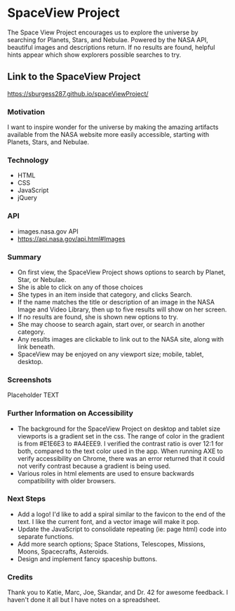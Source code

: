 # SpaceView Project

The Space View Project encourages us to explore the universe by searching for Planets,
Stars, and Nebulae. Powered by the NASA API, beautiful images and descriptions return. 
If no results are found, helpful hints appear which show explorers possible searches
to try.

## Link to the SpaceView Project
https://sburgess287.github.io/spaceViewProject/

### Motivation
I want to inspire wonder for the universe by making the amazing artifacts available 
from the NASA website more easily accessible, starting with Planets, Stars, and Nebulae.

### Technology
- HTML
- CSS
- JavaScript
- jQuery

### API
- images.nasa.gov API
- https://api.nasa.gov/api.html#Images

### Summary
- On first view, the SpaceView Project shows options to search by Planet, Star, or 
Nebulae.
- She is able to click on any of those choices
- She types in an item inside that category, and clicks Search.
- If the name matches the title or description of an image in the NASA Image and Video 
Library, then up to five results will show on her screen. 
- If no results are found, she is shown new options to try. 
- She may choose to search again, start over, or search in another category. 
- Any results images are clickable to link out to the NASA site, along with link beneath.
- SpaceView may be enjoyed on any viewport size; mobile, tablet, desktop.

### Screenshots

Placeholder TEXT

### Further Information on Accessibility
- The background for the SpaceView Project on desktop and tablet size viewports is a 
gradient set in the css. The range of color in the gradient is from #E1E6E3 to #A4EEE9.
I verified the contrast ratio is over 12:1 for both, compared to the text color used
in the app. When running AXE to verify accessibility on Chrome, there was an error
returned that it could not verify contrast because a gradient is being used. 
- Various roles in html elements are used to ensure backwards compatibility 
with older browsers.

### Next Steps
- Add a logo! I'd like to add a spiral similar to the favicon to the end of the text. I 
like the current font, and a vector image will make it pop.
- Update the JavaScript to consolidate repeating (ie: page html) code into
separate functions.
- Add more search options; Space Stations, Telescopes, Missions, Moons, Spacecrafts, 
Asteroids.
- Design and implement fancy spaceship buttons.

### Credits
Thank you to Katie, Marc, Joe, Skandar, and Dr. 42 for awesome feedback. I haven't done it
all but I have notes on a spreadsheet.


